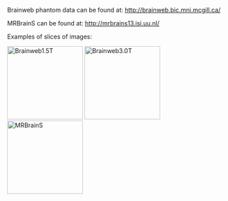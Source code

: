 Brainweb phantom data can be found at: http://brainweb.bic.mni.mcgill.ca/

MRBrainS can be found at: http://mrbrains13.isi.uu.nl/

Examples of slices of images:

<img src="https://github.com/wmkouw/mrai-net/blob/master/images/brainweb1.5T.png" alt="Brainweb1.5T" height=170 width=175> <img src="https://github.com/wmkouw/mrai-net/blob/master/images/brainweb3.0T.png" alt="Brainweb3.0T" height=170 width=175> <img src="https://github.com/wmkouw/mrai-net/blob/master/images/MRBrainS.png" alt="MRBrainS" height=170 width=175>